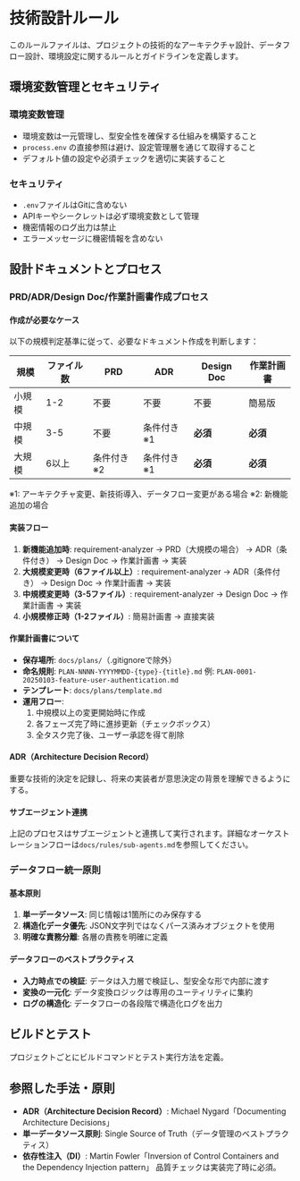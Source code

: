 <!--
Based on ai-coding-project-boilerplate by Shinsuke Kagawa
https://github.com/shinpr/ai-coding-project-boilerplate
-->

# 技術設計ルール

このルールファイルは、プロジェクトの技術的なアーキテクチャ設計、データフロー設計、環境設定に関するルールとガイドラインを定義します。

## 環境変数管理とセキュリティ

### 環境変数管理
- 環境変数は一元管理し、型安全性を確保する仕組みを構築すること
- `process.env` の直接参照は避け、設定管理層を通じて取得すること
- デフォルト値の設定や必須チェックを適切に実装すること

### セキュリティ
- `.env`ファイルはGitに含めない
- APIキーやシークレットは必ず環境変数として管理
- 機密情報のログ出力は禁止
- エラーメッセージに機密情報を含めない

## 設計ドキュメントとプロセス

### PRD/ADR/Design Doc/作業計画書作成プロセス

#### 作成が必要なケース

以下の規模判定基準に従って、必要なドキュメント作成を判断します：

| 規模 | ファイル数 | PRD | ADR | Design Doc | 作業計画書 |
|------|-----------|-----|-----|------------|----------|
| 小規模 | 1-2 | 不要 | 不要 | 不要 | 簡易版 |
| 中規模 | 3-5 | 不要 | 条件付き※1 | **必須** | **必須** |
| 大規模 | 6以上 | 条件付き※2 | 条件付き※1 | **必須** | **必須** |

※1: アーキテクチャ変更、新技術導入、データフロー変更がある場合
※2: 新機能追加の場合

#### 実装フロー
1. **新機能追加時**: requirement-analyzer → PRD（大規模の場合） → ADR（条件付き） → Design Doc → 作業計画書 → 実装
2. **大規模変更時（6ファイル以上）**: requirement-analyzer → ADR（条件付き） → Design Doc → 作業計画書 → 実装
3. **中規模変更時（3-5ファイル）**: requirement-analyzer → Design Doc → 作業計画書 → 実装
4. **小規模修正時（1-2ファイル）**: 簡易計画書 → 直接実装

#### 作業計画書について
- **保存場所**: `docs/plans/`（.gitignoreで除外）
- **命名規則**: `PLAN-NNNN-YYYYMMDD-{type}-{title}.md`
  例: `PLAN-0001-20250103-feature-user-authentication.md`
- **テンプレート**: `docs/plans/template.md`
- **運用フロー**: 
  1. 中規模以上の変更開始時に作成
  2. 各フェーズ完了時に進捗更新（チェックボックス）
  3. 全タスク完了後、ユーザー承認を得て削除

#### ADR（Architecture Decision Record）
重要な技術的決定を記録し、将来の実装者が意思決定の背景を理解できるようにする。

#### サブエージェント連携
上記のプロセスはサブエージェントと連携して実行されます。詳細なオーケストレーションフローは`docs/rules/sub-agents.md`を参照してください。

### データフロー統一原則

#### 基本原則
1. **単一データソース**: 同じ情報は1箇所にのみ保存する
2. **構造化データ優先**: JSON文字列ではなくパース済みオブジェクトを使用
3. **明確な責務分離**: 各層の責務を明確に定義

#### データフローのベストプラクティス
- **入力時点での検証**: データは入力層で検証し、型安全な形で内部に渡す
- **変換の一元化**: データ変換ロジックは専用のユーティリティに集約
- **ログの構造化**: データフローの各段階で構造化ログを出力

## ビルドとテスト

プロジェクトごとにビルドコマンドとテスト実行方法を定義。

## 参照した手法・原則
- **ADR（Architecture Decision Record）**: Michael Nygard「Documenting Architecture Decisions」
- **単一データソース原則**: Single Source of Truth（データ管理のベストプラクティス）
- **依存性注入（DI）**: Martin Fowler「Inversion of Control Containers and the Dependency Injection pattern」
品質チェックは実装完了時に必須。